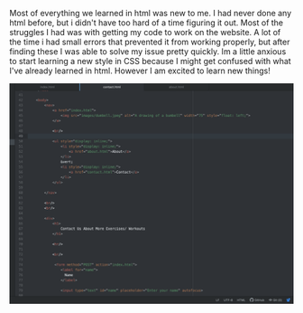 Most of everything we learned in html was new to me. I had never done any html before, but i didn't have too hard of a time figuring it out. Most of the struggles I had was with getting my code to work on the website. A lot of the time i had small errors that prevented it from working properly, but after finding these I was able to solve my issue pretty quickly.
Im a little anxious to start learning a new style in CSS because I might get confused with what I've already learned in html. However I am excited to learn new things!

![Screenshot](./images/screenshot.png)
